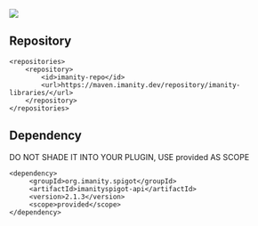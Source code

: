 ![](https://img.shields.io/nexus/imanity-libraries/org.imanity.spigot/imanityspigot-api?label=ImanitySpigot-API&server=https%3A%2F%2Fmaven.imanity.dev&style=flat-square)

## Repository
```
<repositories>
    <repository>
        <id>imanity-repo</id>
        <url>https://maven.imanity.dev/repository/imanity-libraries/</url>
    </repository>
</repositories>
```

## Dependency

DO NOT SHADE IT INTO YOUR PLUGIN, USE provided AS SCOPE
```
<dependency>
	 <groupId>org.imanity.spigot</groupId>
	 <artifactId>imanityspigot-api</artifactId>
	 <version>2.1.3</version>
     <scope>provided</scope>
</dependency>
```
